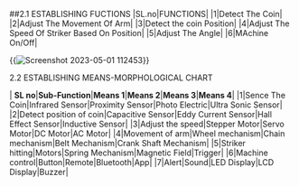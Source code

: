 ##2.1 ESTABLISHING FUCTIONS
|SL.no|FUNCTIONS|
|1|Detect The Coin|
|2|Adjust The Movement Of Arm|
|3|Detect the coin Position|
|4|Adjust The Speed Of Striker Based On Position|
|5|Adjust The Angle|
|6|MAchine On/Off|


{{![Screenshot 2023-05-01 112453](https://user-images.githubusercontent.com/130956680/235415388-ad7c20f8-6aa8-48b3-b4d9-7a462d8693d1.png)}}






2.2 ESTABLISHING MEANS-MORPHOLOGICAL CHART

 | **SL no**|**Sub-Function**|**Means 1**|**Means 2**|**Means 3**|**Means 4**|
 |1|Sence The Coin|Infrared Sensor|Proximity Sensor|Photo Electric|Ultra Sonic Sensor|
|2|Detect position of coin|Capacitive Sensor|Eddy Current Sensor|Hall Effect Sensor|Inductive Sensor|
|3|Adjust the speed|Stepper Motor|Servo Motor|DC Motor|AC Motor|
|4|Movement of arm|Wheel mechanism|Chain mechanism|Belt Mechanism|Crank Shaft Mechanism|
|5|Striker hitting|Motors|Spring Mechanism|Magnetic Field|Trigger|
|6|Machine control|Button|Remote|Bluetooth|App|
|7|Alert|Sound|LED Display|LCD Display|Buzzer|